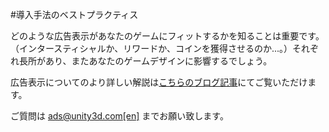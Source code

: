 #導入手法のベストプラクティス

どのような広告表示があなたのゲームにフィットするかを知ることは重要です。（インタースティシャルか、リワードか、コインを獲得させるのか...。）それぞれ長所があり、またあなたのゲームデザインに影響するでしょう。

広告表示についてのより詳しい解説は[こちらのブログ記事](http://blogs.unity3d.com/2015/04/15/a-designers-guide-to-using-video-ads/)にてご覧いただけます。

ご質問は [ads@unity3d.com[en]](ads@unity3d.com) までお願い致します。 
